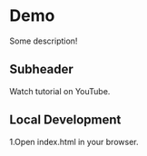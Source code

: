 # Demo

Some description!

## Subheader

Watch tutorial on YouTube.

## Local Development

1.Open index.html in your browser.

